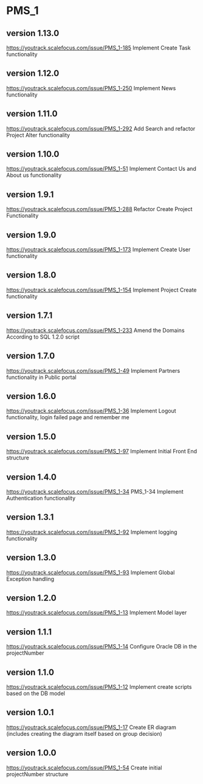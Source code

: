 # PMS_1

## version 1.13.0
https://youtrack.scalefocus.com/issue/PMS_1-185
Implement Create Task functionality

## version 1.12.0
https://youtrack.scalefocus.com/issue/PMS_1-250 
Implement News functionality

## version 1.11.0
https://youtrack.scalefocus.com/issue/PMS_1-292
Add Search and refactor Project Alter functionality

## version 1.10.0
https://youtrack.scalefocus.com/issue/PMS_1-51
Implement Contact Us and About us functionality

## version 1.9.1
https://youtrack.scalefocus.com/issue/PMS_1-288
Refactor Create Project Functionality

## version 1.9.0
https://youtrack.scalefocus.com/issue/PMS_1-173
Implement Create User functionality

## version 1.8.0
https://youtrack.scalefocus.com/issue/PMS_1-154
Implement Project Create functionality

## version 1.7.1
https://youtrack.scalefocus.com/issue/PMS_1-233
Amend the Domains According to SQL 1.2.0 script

## version 1.7.0
https://youtrack.scalefocus.com/issue/PMS_1-49
Implement Partners functionality in Public portal

## version 1.6.0
https://youtrack.scalefocus.com/issue/PMS_1-36
Implement Logout functionality, login failed page and remember me

## version 1.5.0
https://youtrack.scalefocus.com/issue/PMS_1-97
Implement Initial Front End structure

## version 1.4.0
https://youtrack.scalefocus.com/issue/PMS_1-34
PMS_1-34 Implement Authentication functionality

## version 1.3.1
https://youtrack.scalefocus.com/issue/PMS_1-92
Implement logging functionality

## version 1.3.0
https://youtrack.scalefocus.com/issue/PMS_1-93
Implement Global Exception handling

## version 1.2.0
https://youtrack.scalefocus.com/issue/PMS_1-13
Implement Model layer

## version 1.1.1
https://youtrack.scalefocus.com/issue/PMS_1-14
Configure Oracle DB in the projectNumber

## version 1.1.0
https://youtrack.scalefocus.com/issue/PMS_1-12
Implement create scripts based on the DB model

## version 1.0.1
https://youtrack.scalefocus.com/issue/PMS_1-17
Create ER diagram (includes creating the diagram itself based on group decision)

## version 1.0.0
https://youtrack.scalefocus.com/issue/PMS_1-54
Create initial projectNumber structure

